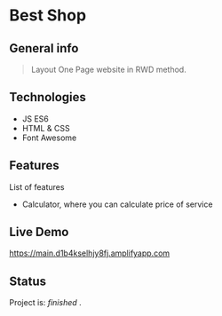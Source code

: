 # Best Shop

## General info
> Layout One Page website in RWD method.

## Technologies
* JS ES6
* HTML & CSS
* Font Awesome


## Features
List of features
* Calculator, where you can calculate price of service

## Live Demo
https://main.d1b4kselhjy8fj.amplifyapp.com


## Status
Project is: _finished_
.

